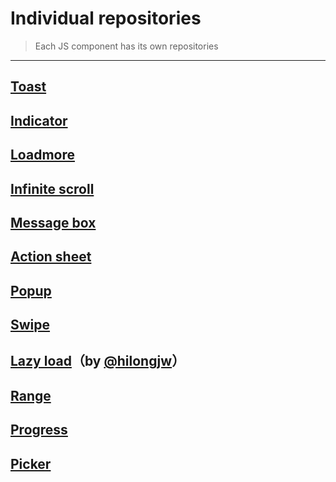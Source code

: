 # Individual repositories

> Each JS component has its own repositories

---------

## [Toast](https://github.com/ElemeFE/vue-toast-mobile)
## [Indicator](https://github.com/xdc-ui/mint-indicator)
## [Loadmore](https://github.com/xdc-ui/mint-loadmore)
## [Infinite scroll](https://github.com/ElemeFE/vue-infinite-scroll)
## [Message box](https://github.com/ElemeFE/vue-msgbox)
## [Action sheet](https://github.com/xdc-ui/mint-actionsheet)
## [Popup](https://github.com/xdc-ui/mint-popup)
## [Swipe](https://github.com/ElemeFE/vue-swipe)
## [Lazy load](https://github.com/hilongjw/vue-lazyload)（by [@hilongjw](https://github.com/hilongjw)）
## [Range](https://github.com/xdc-ui/mint-range)
## [Progress](https://github.com/xdc-ui/mint-progress)
## [Picker](https://github.com/xdc-ui/mint-picker)

